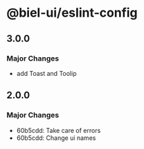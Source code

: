 # @biel-ui/eslint-config

## 3.0.0

### Major Changes

- add Toast and Toolip

## 2.0.0

### Major Changes

- 60b5cdd: Take care of errors
- 60b5cdd: Change ui names
